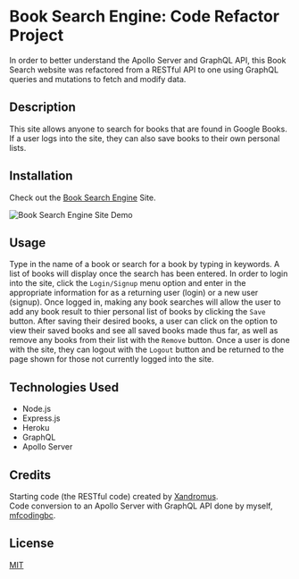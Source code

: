 # Book Search Engine: Code Refactor Project

In order to better understand the Apollo Server and GraphQL API, this Book Search website was refactored from a RESTful API to one using GraphQL queries and mutations to fetch and modify data.

## Description

This site allows anyone to search for books that are found in Google Books. If a user logs into the site, they can also save books to their own personal lists.

## Installation

Check out the [Book Search Engine](https://calm-earth-58657.herokuapp.com/) Site.

![Book Search Engine Site Demo](./assets/images/book_search_engine_demo.gif)

## Usage

Type in the name of a book or search for a book by typing in keywords. A list of books will display once the search has been entered. In order to login into the site, click the `Login/Signup` menu option and enter in the appropriate information for as a returning user (login) or a new user (signup). Once logged in, making any book searches will allow the user to add any book result to thier personal list of books by clicking the `Save` button. After saving their desired books, a user can click on the option to view their saved books and see all saved books made thus far, as well as remove any books from their list with the `Remove` button. Once a user is done with the site, they can logout with the `Logout` button and be returned to the page shown for those not currently logged into the site.

## Technologies Used

- Node.js
- Express.js
- Heroku
- GraphQL
- Apollo Server

## Credits

Starting code (the RESTful code) created by [Xandromus](https://github.com/Xandromus).  
Code conversion to an Apollo Server with GraphQL API done by myself, [mfcodingbc](https://github.com/mfcodingbc).

## License

[MIT](https://choosealicense.com/licenses/mit/)
